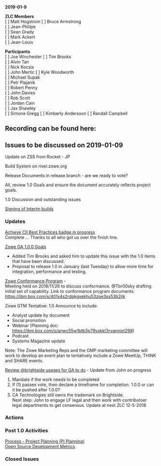 __2019-01-9__

**ZLC Members**  
[ ] Matt Hogstrom
[ ] Bruce Armstrong  
[ ] Jean-Philipe  
[ ] Sean Grady  
[ ] Mark Ackert  
[ ] Jean-Louis  
  
**Participants**  
[ ] Joe Winchester
[ ] Tim Brooks  
[ ] Alvin Tan  
[ ] Nick Kocsis  
[ ] John Mertic
[ ] Kyle Woodworth  
[ ] Michael Supak  
[ ] Petr Plajanik  
[ ] Robert Penny  
[ ] John Davies  
[ ] Rob Scott  
[ ] Jordan Cain  
[ ] Jax Shawley  
[ ] Simone Gregg
[ ] Kimberly Andersson
[ ] Randall Campbell
  
## Recording can be found here:  


## Issues to be discussed on 2019-01-09
Update on ZSS from Rocket - JP

Build System on river.zowe.org

Release Documents in release branch - are we ready to vote?

All, review 1.0 Goals and ensure the document accurately reflects project goals.  

1.0 Discussion and outstanding issues

[Signing of Interim builds](https://github.com/zowe/zlc/issues/68)  


### Updates    
[Achieve CII Best Practices badge in progress](https://github.com/zowe/zlc/issues/38)  
Complete ... Thanks to all who got us over the finish line.
  
[Zowe GA 1.0.0 Goals](https://github.com/zowe/zlc/issues/37)  
 - Added Tim Brooks and asked him to update this issue with the 1.0 items that have been discussed.  
 - Proposal to release 1.0 in January (last Tuesday) to allow more time for integration, performance and testing.  

[Zowe Conformance Program](https://github.com/zowe/zlc/issues/52)  -   
Meeting held on 2018/11/26 to discuss conformance.  @Tbr00sky drafting initial set of capability.
Link to conformance program documents: https://ibm.box.com/s/401s4s2rdpkgxekhu53zpe3ss53b2jlk

Zowe GTM
Tentative: 1.0 Announce to include: 
  - Analyst update by document
  - Social promotion
  - Webinar (Planning doc: https://ibm.box.com/s/anwc55w1btb3p79yskkt3ryannixt299)
  - Podcast
  - Systems Magazine update
  
  Note: The Zowe Marketing Reps and the OMP marketing committee will work to develop an event plan to tentatively include a Zowe MeetUp, THINK and SHARE events. 
  
[Review @brightside usages for GA to do](https://github.com/zowe/zlc/issues/28) - Update from John on progress  
  1.  Mandate if the work needs to be completed  
  2.  If (1) passes vote, then declare a timeframe for completion. 1.0.0 or can it be pushed after 1.0.0?  
  3.  CA Technologies still owns the trademark on Brightside.  
  Next step: John to engage LF legal and then work with contributoer legal departments to get consensus.  Update at next ZLC 12-5-2018  

### Actions  

### Post 1.0 Activities  
[Process - Project Planning (PI Planning)](https://github.com/zowe/zlc/issues/40)  
[Open Source Development Metrics](https://github.com/zowe/zlc/issues/3)  

### Closed Issues
